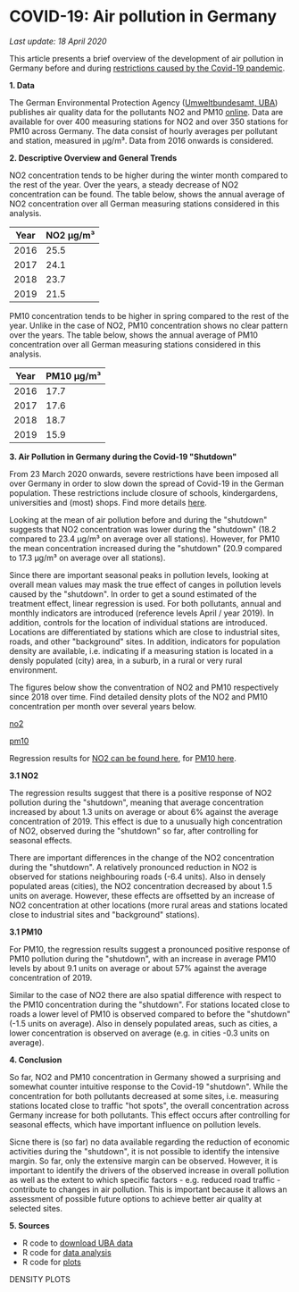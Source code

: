 # COVID-19: Air pollution in Germany 

*Last update: 18 April 2020*

This article presents a brief overview of the development of air pollution in Germany before and during [restrictions caused by the Covid-19 pandemic](https://github.com/Bixi81/COVID-19).

**1. Data**

The German Environmental Protection Agency ([Umweltbundesamt, UBA](https://www.umweltbundesamt.de/)) publishes air quality data for the pollutants NO2 and PM10 [online](https://www.umweltbundesamt.de/daten/luft/luftdaten/luftqualitaet/eJzrWJSSuMrIwMhA18BE19BiUUnmIkOzRXmpCxYVlyxYnOJWhJA0XJwSko-sNreKbVFuctPinMSS0w6eq-a9apQ7vjgnL_20g8o5F4dPFrMBSPIkdA==). Data are available for over 400 measuring stations for NO2 and over 350 stations for PM10 across Germany. The data consist of hourly averages per pollutant and station, measured in µg/m³. Data from 2016 onwards is considered.

**2. Descriptive Overview and General Trends**

NO2 concentration tends to be higher during the winter month compared to the rest of the year. Over the years, a steady decrease of NO2 concentration can be found. The table below, shows the annual average of NO2 concentration over all German measuring stations considered in this analysis. 

| Year  | NO2  µg/m³ |
| ------------- | ------------- |
| 2016  | 25.5  |
| 2017  | 24.1  |
| 2018  | 23.7  |
| 2019  | 21.5  |

PM10 concentration tends to be higher in spring compared to the rest of the year.  Unlike in the case of NO2, PM10 concentration shows no clear pattern over the years. The table below, shows the annual average of PM10 concentration over all German measuring stations considered in this analysis. 

| Year  | PM10  µg/m³ |
| ------------- | ------------- |
| 2016  | 17.7  |
| 2017  | 17.6  |
| 2018  | 18.7  |
| 2019  | 15.9  |

**3. Air Pollution in Germany during the Covid-19 "Shutdown"**

From 23 March 2020 onwards, severe restrictions have been imposed all over Germany in order to slow down the spread of Covid-19 in the German population. These restrictions include closure of schools, kindergardens, universities and (most) shops. Find more details [here](https://github.com/Bixi81/COVID-19).

Looking at the mean of air pollution before and during the "shutdown" suggests that NO2 concentration was lower during the "shutdown" (18.2 compared to 23.4 µg/m³ on average over all stations). However, for PM10 the mean concentration increased during the "shutdown" (20.9 compared to 17.3 µg/m³ on average over all stations). 

Since there are important seasonal peaks in pollution levels, looking at overall mean values may mask the true effect of canges in pollution levels caused by the "shutdown". In order to get a sound estimated of the treatment effect, linear regression is used. For both pollutants, annual and monthly indicators are introduced (reference levels April / year 2019). In addition, controls for the location of individual stations are introduced. Locations are differentiated by stations which are close to industrial sites, roads, and other "background" sites. In addition, indicators for population density are available, i.e. indicating if a measuring station is located in a densly populated (city) area, in a suburb, in a rural or very rural environment. 

The figures below show the conventration of NO2 and PM10 respectively since 2018 over time. Find detailed density plots of the NO2 and PM10 concentration per month over several years below.

[no2](https://github.com/Bixi81/COVID19_airpollution/blob/master/no2_18_20.png)

[pm10](https://github.com/Bixi81/COVID19_airpollution/blob/master/pm10_18_20.png)

Regression results for [NO2 can be found here](https://github.com/Bixi81/COVID19_airpollution/blob/master/regression_no2.txt), for [PM10 here](https://github.com/Bixi81/COVID19_airpollution/blob/master/regression_pm10.txt).

**3.1 NO2**

The regression results suggest that there is a positive response of NO2 pollution during the "shutdown", meaning that average concentration increased by about 1.3 units on average or about 6% against the average concentration of 2019. This effect is due to a unusually high concentration of NO2, observed during the "shutdown" so far, after controlling for seasonal effects. 

There are important differences in the change of the NO2 concentration during the "shutdown". A relatively pronounced reduction in NO2 is observed for stations neighbouring roads (-6.4 units). Also in densely populated areas (cities), the NO2 concentration decreased by about 1.5 units on average. However, these effects are offsetted by an increase of NO2 concentration at other locations (more rural areas and stations located close to industrial sites and "background" stations).

**3.1 PM10**

For PM10, the regression results suggest a pronounced positive response of PM10 pollution during the "shutdown", with an increase in average PM10 levels by about 9.1 units on average or about 57% against the average concentration of 2019.

Similar to the case of NO2 there are also spatial difference with respect to the PM10 concentration during the "shutdown". For stations located close to roads a lower level of PM10 is observed compared to before the "shutdown" (-1.5 units on average). Also in densely populated areas, such as cities, a lower concentration is observed on average (e.g. in cities -0.3 units on average).

**4. Conclusion**

So far, NO2 and PM10 concentration in Germany showed a surprising and somewhat counter intuitive response to the Covid-19 "shutdown". While the concentration for both pollutants decreased at some sites, i.e. measuring stations located close to traffic "hot spots", the overall concentration across Germany increase for both pollutants. This effect occurs after controlling for seasonal effects, which have important influence on pollution levels. 

Sicne there is (so far) no data available regarding the reduction of economic activities during the "shutdown", it is not possible to identify the intensive margin. So far, only the extensive margin can be observed. However, it is important to identify the drivers of the observed increase in overall pollution as well as the extent to which specific factors - e.g. reduced road traffic - contribute to changes in air pollution. This is important because it allows an assessment of possible future options to achieve better air quality at selected sites. 

**5. Sources**

- R code to [download UBA data](https://github.com/Bixi81/COVID19_airpollution/blob/master/download_uba.R)
- R code for [data analysis](https://github.com/Bixi81/COVID19_airpollution/blob/master/luftmesswerte_uba.R)
- R code for [plots](https://github.com/Bixi81/COVID19_airpollution/blob/master/luftmesswerte_uba_plots.R)



DENSITY PLOTS





